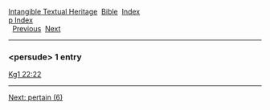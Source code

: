 [Intangible Textual Heritage](../../index)  [Bible](../index) 
[Index](index)   
[p Index](_p_)  
  [Previous](c08447)  [Next](c08449) 

------------------------------------------------------------------------

### &lt;persude&gt; 1 entry

[Kg1 22:22](../kjv/kg1022.htm#022)  

------------------------------------------------------------------------

[Next: pertain (6)](c08449)
